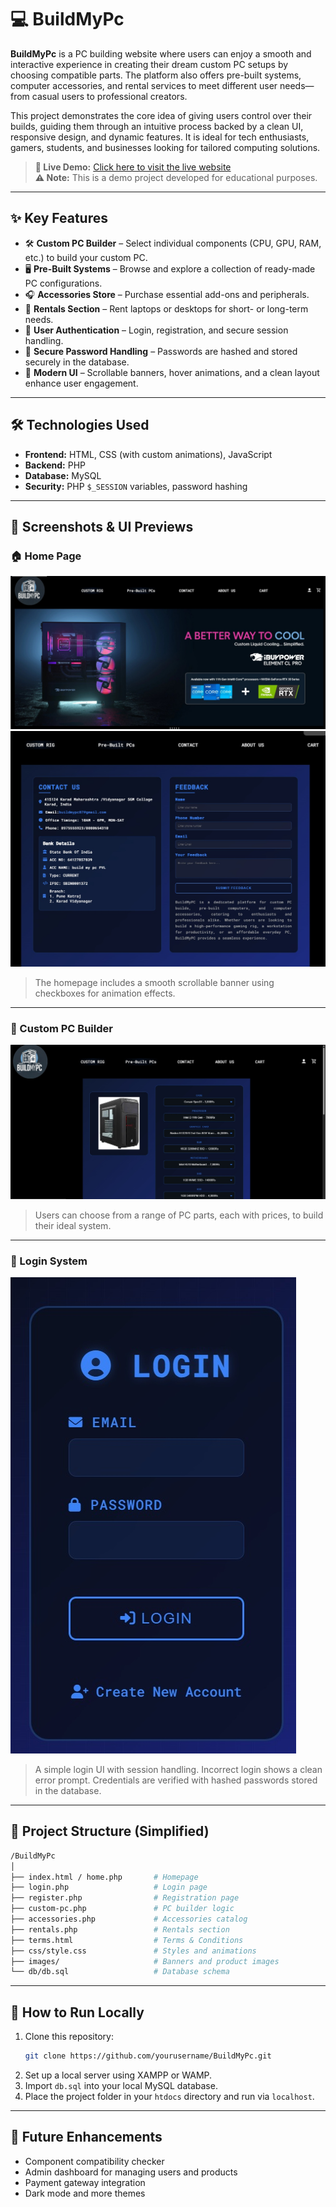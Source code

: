 
# 💻 BuildMyPc

**BuildMyPc** is a PC building website where users can enjoy a smooth and interactive experience in creating their dream custom PC setups by choosing compatible parts. The platform also offers pre-built systems, computer accessories, and rental services to meet different user needs—from casual users to professional creators.

This project demonstrates the core idea of giving users control over their builds, guiding them through an intuitive process backed by a clean UI, responsive design, and dynamic features. It is ideal for tech enthusiasts, gamers, students, and businesses looking for tailored computing solutions.

> **🔗 Live Demo:** [Click here to visit the live website](http://pcbuilding.42web.io/home.php)  
> **⚠️ Note:** This is a demo project developed for educational purposes.

---

## ✨ Key Features

- 🛠️ **Custom PC Builder** – Select individual components (CPU, GPU, RAM, etc.) to build your custom PC.
- 🖥️ **Pre-Built Systems** – Browse and explore a collection of ready-made PC configurations.
- 🎧 **Accessories Store** – Purchase essential add-ons and peripherals.
- 🧳 **Rentals Section** – Rent laptops or desktops for short- or long-term needs.
- 🔐 **User Authentication** – Login, registration, and secure session handling.
- 🧾 **Secure Password Handling** – Passwords are hashed and stored securely in the database.
- 🎨 **Modern UI** – Scrollable banners, hover animations, and a clean layout enhance user engagement.

---

## 🛠️ Technologies Used

- **Frontend:** HTML, CSS (with custom animations), JavaScript  
- **Backend:** PHP  
- **Database:** MySQL  
- **Security:** PHP `$_SESSION` variables, password hashing

---

## 📸 Screenshots & UI Previews

### 🏠 Home Page
![Index Preview 1](./design/Index1.JPG)  
![Index Preview 2](./design/Index2.JPG)  
> The homepage includes a smooth scrollable banner using checkboxes for animation effects.

---

### 🧩 Custom PC Builder
![PC Builder Page](./design/options.JPG)  
> Users can choose from a range of PC parts, each with prices, to build their ideal system.

---

### 🔐 Login System
![Login Page](./design/login.JPG)  
> A simple login UI with session handling. Incorrect login shows a clean error prompt. Credentials are verified with hashed passwords stored in the database.

---

## 📂 Project Structure (Simplified)

```bash
/BuildMyPc
│
├── index.html / home.php       # Homepage
├── login.php                   # Login page
├── register.php                # Registration page
├── custom-pc.php               # PC builder logic
├── accessories.php             # Accessories catalog
├── rentals.php                 # Rentals section
├── terms.html                  # Terms & Conditions
├── css/style.css               # Styles and animations
├── images/                     # Banners and product images
└── db/db.sql                   # Database schema
```

---

## 🚀 How to Run Locally

1. Clone this repository:
   ```bash
   git clone https://github.com/yourusername/BuildMyPc.git
   ```
2. Set up a local server using XAMPP or WAMP.
3. Import `db.sql` into your local MySQL database.
4. Place the project folder in your `htdocs` directory and run via `localhost`.

---

## 📌 Future Enhancements

- Component compatibility checker
- Admin dashboard for managing users and products
- Payment gateway integration
- Dark mode and more themes


